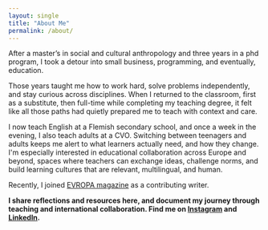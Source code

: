 ```yaml
---
layout: single
title: "About Me"
permalink: /about/
---
```


After a master’s in social and cultural anthropology and three years in a phd program, I took a detour into small business, programming, and eventually, education.

Those years taught me how to work hard, solve problems independently, and stay curious across disciplines. When I returned to the classroom, first as a substitute, then full-time while completing my teaching degree, it felt like all those paths had quietly prepared me to teach with context and care.

I now teach English at a Flemish secondary school, and once a week in the evening, I also teach adults at a CVO. Switching between teenagers and adults keeps me alert to what learners actually need, and how they change.
I'm especially interested in educational collaboration across Europe and beyond, spaces where teachers can exchange ideas, challenge norms, and build learning cultures that are relevant, multilingual, and human.

Recently, I joined [EVROPA magazine](https://medium.com/evropa) as a contributing writer.

**I share reflections and resources here, and document my journey through teaching and international collaboration. Find me on [Instagram](https://www.instagram.com/nikkie.badsar/) and [LinkedIn](https://www.linkedin.com/in/nikkie-badsar/).**
